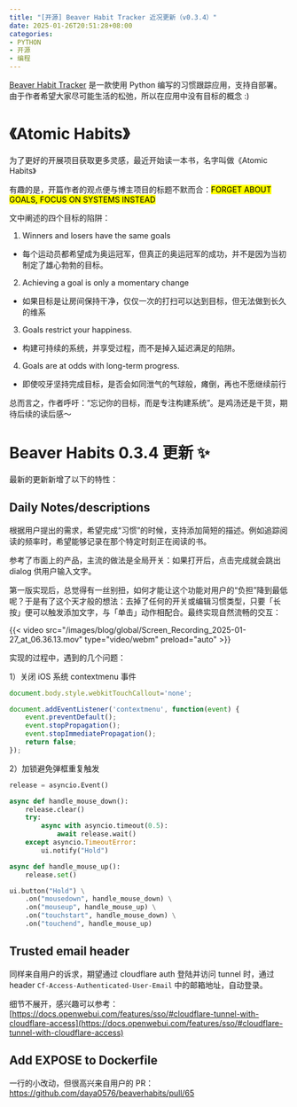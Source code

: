 ```yaml
---
title: "[开源] Beaver Habit Tracker 近况更新（v0.3.4）"
date: 2025-01-26T20:51:28+08:00
categories:
- PYTHON
- 开源
- 编程
---
```


[Beaver Habit Tracker](https://github.com/daya0576/beaverhabits) 是一款使用 Python 编写的习惯跟踪应用，支持自部署。由于作者希望大家尽可能生活的松弛，所以在应用中没有目标的概念 :)

# 《Atomic Habits》

为了更好的开展项目获取更多灵感，最近开始读一本书，名字叫做《Atomic Habits》

有趣的是，开篇作者的观点便与博主项目的标题不默而合：<mark>FORGET ABOUT GOALS, FOCUS ON SYSTEMS INSTEAD</mark>

文中阐述的四个目标的陷阱：
1. Winners and losers have the same goals
  - 每个运动员都希望成为奥运冠军，但真正的奥运冠军的成功，并不是因为当初制定了雄心勃勃的目标。
2. Achieving a goal is only a momentary change
  - 如果目标是让房间保持干净，仅仅一次的打扫可以达到目标，但无法做到长久的维系
3. Goals restrict your happiness.
  - 构建可持续的系统，并享受过程，而不是掉入延迟满足的陷阱。
4. Goals are at odds with long-term progress.
  - 即使咬牙坚持完成目标，是否会如同泄气的气球般，瘫倒，再也不愿继续前行

总而言之，作者呼吁：“忘记你的目标，而是专注构建系统”。是鸡汤还是干货，期待后续的读后感～

# Beaver Habits 0.3.4 更新 ✨

最新的更新新增了以下的特性：

## Daily Notes/descriptions

根据用户提出的需求，希望完成“习惯”的时候，支持添加简短的描述。例如追踪阅读的频率时，希望能够记录在那个特定时刻正在阅读的书。

参考了市面上的产品，主流的做法是全局开关：如果打开后，点击完成就会跳出 dialog 供用户输入文字。

第一版实现后，总觉得有一丝别扭，如何才能让这个功能对用户的“负担”降到最低呢？于是有了这个天才般的想法：去掉了任何的开关或编辑习惯类型，只要「长按」便可以触发添加文字，与「单击」动作相配合。最终实现自然流畅的交互：

{{< video src="/images/blog/global/Screen_Recording_2025-01-27_at_06.36.13.mov" type="video/webm" preload="auto" >}}

实现的过程中，遇到的几个问题：

1）关闭 iOS 系统 contextmenu 事件

```javascript
document.body.style.webkitTouchCallout='none';

document.addEventListener('contextmenu', function(event) {
    event.preventDefault();
    event.stopPropagation();
    event.stopImmediatePropagation();
    return false;
});
```

2）加锁避免弹框重复触发
```python
release = asyncio.Event()

async def handle_mouse_down():
    release.clear()
    try:
        async with asyncio.timeout(0.5):
            await release.wait()
    except asyncio.TimeoutError:
        ui.notify("Hold")

async def handle_mouse_up():
    release.set()

ui.button("Hold") \
    .on("mousedown", handle_mouse_down) \
    .on("mouseup", handle_mouse_up) \
    .on("touchstart", handle_mouse_down) \
    .on("touchend", handle_mouse_up)
```

## Trusted email header

同样来自用户的诉求，期望通过 cloudflare auth 登陆并访问 tunnel 时，通过 header `Cf-Access-Authenticated-User-Email` 中的邮箱地址，自动登录。

细节不展开，感兴趣可以参考：[https://docs.openwebui.com/features/sso/#cloudflare-tunnel-with-cloudflare-access](https://docs.openwebui.com/features/sso/#cloudflare-tunnel-with-cloudflare-access)

## Add EXPOSE to Dockerfile

一行的小改动，但很高兴来自用户的 PR：https://github.com/daya0576/beaverhabits/pull/65 

